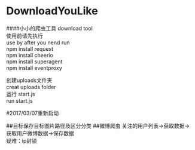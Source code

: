 # DownloadYouLike
####小小的爬虫工具
download tool<br>
使用前请先执行<br>
use by after you nend run<br>
npm install request<br>
npm install cheerio<br>
npm install superagent<br>
npm install eventproxy<br>


创建uploads文件夹<br>
creat uploads folder<br>
运行 start.js<br>
run start.js <br>


#2017/03/07重新启动

##目标保存目标图片路径及区分分类
##微博爬虫
关注的用户列表->获取数据->获取用户微博数据->保存数据<br>
疑难：ip封锁<br>

